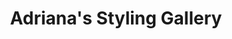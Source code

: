 ---
title: "Adriana's Styling Gallery"
url: /gilbertsville/adrianas-styling-gallery/
shop: hairdresser
---